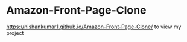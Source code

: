 # Amazon-Front-Page-Clone
https://nishankumar1.github.io/Amazon-Front-Page-Clone/
to view my project
